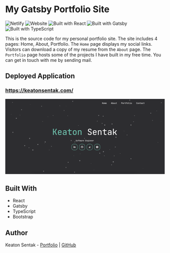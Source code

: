 # My Gatsby Portfolio Site

![Netlify](https://img.shields.io/netlify/6a8dd600-b1ee-499c-804c-06ad88e21f38)
![Website](https://img.shields.io/website?url=https%3A%2F%2Fkeatonsentak.com)
![Built with React](https://img.shields.io/badge/Built_with-React-61dafb?labelColor=5b5b5b&style=flat)
![Built with Gatsby](https://img.shields.io/badge/Built_with-Gatsby-7026b9?labelColor=5b5b5b&style=flat)
![Built with TypeScript](https://img.shields.io/badge/Built_with-TypeScript-2d79c7?labelColor=5b5b5b&style=flat)

This is the source code for my personal portfolio site. The site includes 4
pages: Home, About, Portfolio. The `Home` page displays my social links.
Visitors can download a copy of my resume from the `About` page. The `Portfolio`
page hosts some of the projects I have built in my free time. You can get in
touch with me by sending mail.

## Deployed Application

### https://keatonsentak.com/

![App Screenshot](./src/assets/images/app-screenshot.png)

## Built With

-   React
-   Gatsby
-   TypeScript
-   Bootstrap

## Author

Keaton Sentak - [Portfolio](https://keatonsentak.com) |
[GitHub](https://github.com/ksentak)
